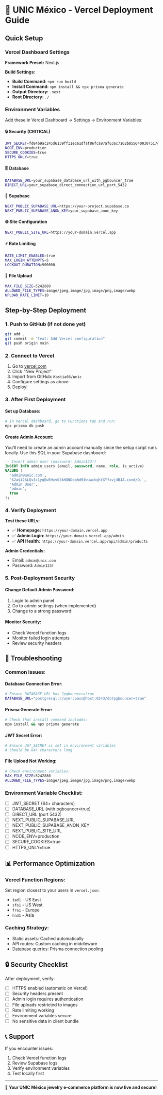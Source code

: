 # 🚀 UNIC México - Vercel Deployment Guide

## Quick Setup

### **Vercel Dashboard Settings**

**Framework Preset:** Next.js

**Build Settings:**
- **Build Command:** `npm run build`
- **Install Command:** `npm install && npx prisma generate`  
- **Output Directory:** `.next`
- **Root Directory:** `./`

### **Environment Variables**

Add these in Vercel Dashboard → Settings → Environment Variables:

#### **🔒 Security (CRITICAL)**
```bash
JWT_SECRET=fd84b9ac245d6139ff11ec61dfaf86fca97af63ac7162b8556409307517cbb994f02556320ad82cf06d906e19a416cfb32417143cf7723baf014f990273ca146
NODE_ENV=production
SECURE_COOKIES=true
HTTPS_ONLY=true
```

#### **🗄️ Database**
```bash
DATABASE_URL=your_supabase_database_url_with_pgbouncer_true
DIRECT_URL=your_supabase_direct_connection_url_port_5432
```

#### **🔗 Supabase**
```bash
NEXT_PUBLIC_SUPABASE_URL=https://your-project.supabase.co
NEXT_PUBLIC_SUPABASE_ANON_KEY=your_supabase_anon_key
```

#### **🌐 Site Configuration**
```bash
NEXT_PUBLIC_SITE_URL=https://your-domain.vercel.app
```

#### **⚡ Rate Limiting**
```bash
RATE_LIMIT_ENABLED=true
MAX_LOGIN_ATTEMPTS=5
LOCKOUT_DURATION=900000
```

#### **📁 File Upload**
```bash
MAX_FILE_SIZE=5242880
ALLOWED_FILE_TYPES=image/jpeg,image/jpg,image/png,image/webp
UPLOAD_RATE_LIMIT=10
```

## Step-by-Step Deployment

### **1. Push to GitHub** (if not done yet)
```bash
git add .
git commit -m "feat: Add Vercel configuration"
git push origin main
```

### **2. Connect to Vercel**
1. Go to [vercel.com](https://vercel.com)
2. Click "New Project"
3. Import from GitHub: `Kostia06/unic`
4. Configure settings as above
5. Deploy!

### **3. After First Deployment**

#### **Set up Database:**
```bash
# In Vercel dashboard, go to Functions tab and run:
npx prisma db push
```

#### **Create Admin Account:**
You'll need to create an admin account manually since the setup script runs locally. Use this SQL in your Supabase dashboard:

```sql
-- Insert admin user (password: Admin123!)
INSERT INTO admin_users (email, password, name, role, is_active) 
VALUES (
  'admin@unic.com', 
  '$2a$12$LQv3c1yqBwEHxv03kHQNOeahd93wuwckqhYXYfxvjdBJA.cxvd/O.', 
  'Admin User', 
  'admin', 
  true
);
```

### **4. Verify Deployment**

**Test these URLs:**
- ✅ **Homepage:** `https://your-domain.vercel.app`
- ✅ **Admin Login:** `https://your-domain.vercel.app/admin`
- ✅ **API Health:** `https://your-domain.vercel.app/api/admin/products`

**Admin Credentials:**
- Email: `admin@unic.com`
- Password: `Admin123!`

### **5. Post-Deployment Security**

#### **Change Default Admin Password:**
1. Login to admin panel
2. Go to admin settings (when implemented)
3. Change to a strong password

#### **Monitor Security:**
- Check Vercel function logs
- Monitor failed login attempts
- Review security headers

## 🔧 Troubleshooting

### **Common Issues:**

#### **Database Connection Error:**
```bash
# Ensure DATABASE_URL has ?pgbouncer=true
DATABASE_URL="postgresql://user:pass@host:6543/db?pgbouncer=true"
```

#### **Prisma Generate Error:**
```bash
# Check that install command includes:
npm install && npx prisma generate
```

#### **JWT Secret Error:**
```bash
# Ensure JWT_SECRET is set in environment variables
# Should be 64+ characters long
```

#### **File Upload Not Working:**
```bash
# Check environment variables:
MAX_FILE_SIZE=5242880
ALLOWED_FILE_TYPES=image/jpeg,image/jpg,image/png,image/webp
```

### **Environment Variable Checklist:**
- [ ] JWT_SECRET (64+ characters)
- [ ] DATABASE_URL (with pgbouncer=true)
- [ ] DIRECT_URL (port 5432)
- [ ] NEXT_PUBLIC_SUPABASE_URL
- [ ] NEXT_PUBLIC_SUPABASE_ANON_KEY
- [ ] NEXT_PUBLIC_SITE_URL
- [ ] NODE_ENV=production
- [ ] SECURE_COOKIES=true
- [ ] HTTPS_ONLY=true

## 📊 Performance Optimization

### **Vercel Function Regions:**
Set region closest to your users in `vercel.json`:
- `iad1` - US East
- `sfo1` - US West  
- `fra1` - Europe
- `hnd1` - Asia

### **Caching Strategy:**
- Static assets: Cached automatically
- API routes: Custom caching in middleware
- Database queries: Prisma connection pooling

## 🔒 Security Checklist

After deployment, verify:
- [ ] HTTPS enabled (automatic on Vercel)
- [ ] Security headers present
- [ ] Admin login requires authentication
- [ ] File uploads restricted to images
- [ ] Rate limiting working
- [ ] Environment variables secure
- [ ] No sensitive data in client bundle

## 📞 Support

If you encounter issues:
1. Check Vercel function logs
2. Review Supabase logs
3. Verify environment variables
4. Test locally first

---

**🎉 Your UNIC México jewelry e-commerce platform is now live and secure!**
